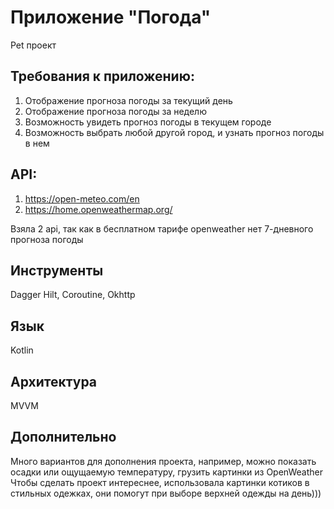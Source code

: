 # Приложение "Погода"
Pet проект
## Требования к приложению:
1. Отображение прогноза погоды за текущий день
2. Отображение прогноза погоды за неделю
3. Возможность увидеть прогноз погоды в текущем городе
4. Возможность выбрать любой другой город, и узнать прогноз погоды в нем

## API: 
1) https://open-meteo.com/en
2) https://home.openweathermap.org/

Взяла 2 api, так как в бесплатном тарифе openweather нет 7-дневного прогноза погоды 

## Инструменты
Dagger Hilt, Coroutine, Okhttp
## Язык
Kotlin
## Архитектура
MVVM
## Дополнительно
Много вариантов для дополнения проекта, например, можно показать осадки или ощущаемую температуру, грузить картинки из OpenWeather
Чтобы сделать проект интереснее, использовала картинки котиков в стильных одежках, они помогут при выборе верхней одежды на день)))
